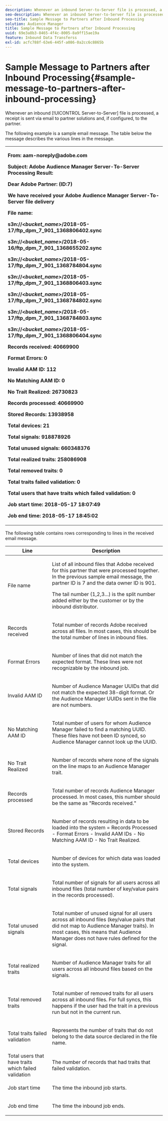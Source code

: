 ```yaml
---
description: Whenever an inbound Server-to-Server file is processed, a receipt is sent via email to partner solutions and, if configured, to the partner.
seo-description: Whenever an inbound Server-to-Server file is processed, a receipt is sent via email to partner solutions and, if configured, to the partner.
seo-title: Sample Message to Partners after Inbound Processing
solution: Audience Manager
title: Sample Message to Partners after Inbound Processing
uuid: 69e3a8b3-8465-4f4c-8005-8a9ff15ae19a
feature: Inbound Data Transferss
exl-id: acfc788f-63e6-445f-a086-0a2cc6c8865b
---
```

# Sample Message to Partners after Inbound Processing{#sample-message-to-partners-after-inbound-processing}

Whenever an inbound [!UICONTROL Server-to-Server] file is processed, a receipt is sent via email to partner solutions and, if configured, to the partner.

<!-- r_inbound_message.xml -->

The following example is a sample email message. The table below the message describes the various lines in the message.

<table id="table_F579C2278A044213BFCEF97F3BEC2C0C"> 
 <tbody> 
  <tr> 
   <td colname="col1"> <p> <b>From: aam-noreply@adobe.com </b> </p> <p> <b>Subject: Adobe Audience Manager Server-To-Server Processing Result:</b> </p> <p> <b>Dear Adobe Partner: (ID:7)</b> <b></b> </p> <p> <b>We have received your Adobe Audience Manager Server-To-Server file delivery</b> </p> <p> <b>File name:</b> <i></i> </p> <p> <b> s3n://&lt;<i>bucket_name&gt;</i>/2018-05-17/ftp_dpm_7_901_1368806402.sync</b> </p> <p> <b> s3n://&lt;<i>bucket_name&gt;</i>/2018-05-16/ftp_dpm_7_901_1368655202.sync </b> </p> <p> <b>s3n://&lt;<i>bucket_name&gt;</i>/2018-05-17/ftp_dpm_7_901_1368784804.sync </b> </p> <p> <b>s3n://&lt;<i>bucket_name&gt;</i>/2018-05-17/ftp_dpm_7_901_1368806403.sync </b> </p> <p> <b>s3n://&lt;<i>bucket_name&gt;</i>/2018-05-17/ftp_dpm_7_901_1368784802.sync </b> </p> <p> <b>s3n://&lt;<i>bucket_name&gt;</i>/2018-05-17/ftp_dpm_7_901_1368784803.sync </b> </p> <p> <b>s3n://&lt;<i>bucket_name&gt;</i>/2018-05-17/ftp_dpm_7_901_1368806404.sync</b> </p> <p> <b>Records received: 40669900</b> </p> <p><b>Format Errors: 0</b> </p> <p> <b>Invalid AAM ID: 112 </b> </p> <p> <b>No Matching AAM ID: 0 </b> </p> <p> <b>No Trait Realized: 26730823 </b> </p> <p> <b>Records processed: 40669900 </b> </p> <p> <b>Stored Records: 13938958 </b> </p> <p> <b>Total devices: 21 </b> </p> <p> <b>Total signals: 918878926 </b> </p> <p> <b>Total unused signals: 660348376 </b> </p> <p> <b>Total realized traits: 258086908 </b> </p> <p> <b>Total removed traits: 0 </b> </p> <p> <b>Total traits failed validation: 0 </b> </p> <p> <b>Total users that have traits which failed validation: 0 </b> </p> <p> <b>Job start time: 2018-05-17 18:07:49 </b> </p> <p> <b>Job end time: 2018-05-17 18:45:02</b> </p> </td> 
  </tr> 
 </tbody> 
</table>

The following table contains rows corresponding to lines in the received email message.

<table id="table_93076D46AC50411395E72B9B987E99BE"> 
 <thead> 
  <tr> 
   <th colname="col1" class="entry"> Line </th> 
   <th colname="col2" class="entry"> Description </th> 
  </tr> 
 </thead>
 <tbody> 
  <tr> 
   <td colname="col1"> File name </td> 
   <td colname="col2"> <p>List of all inbound files that Adobe received for this partner that were processed together. In the previous sample email message, the partner ID is 7 and the data owner ID is 901. </p> <p>The tail number (1,2,3...) is the split number added either by the customer or by the inbound distributor. </p> </td> 
  </tr> 
  <tr> 
   <td colname="col1"> Records received </td> 
   <td colname="col2"> <p>Total number of records Adobe received across all files. In most cases, this should be the total number of lines in inbound files. </p> </td> 
  </tr> 
  <tr> 
   <td colname="col1"> Format Errors </td> 
   <td colname="col2"> <p>Number of lines that did not match the expected format. These lines were not recognizable by the inbound job. </p> </td> 
  </tr> 
  <tr> 
   <td colname="col1"> Invalid AAM ID </td> 
   <td colname="col2"> <p>Number of Audience Manager UUIDs that did not match the expected 38-digit format. Or the Audience Manager UUIDs sent in the file are not numbers. </p> </td> 
  </tr> 
  <tr> 
   <td colname="col1"> No Matching AAM ID </td> 
   <td colname="col2"> <p>Total number of users for whom Audience Manager failed to find a matching UUID. These files have not been ID synced, so Audience Manager cannot look up the UUID. </p> </td> 
  </tr> 
  <tr> 
   <td colname="col1"> No Trait Realized </td> 
   <td colname="col2"> <p>Number of records where none of the signals on the line maps to an Audience Manager trait. </p> </td> 
  </tr> 
  <tr> 
   <td colname="col1"> Records processed </td> 
   <td colname="col2"> <p>Total number of records Audience Manager processed. In most cases, this number should be the same as "Records received." </p> </td> 
  </tr> 
  <tr> 
   <td colname="col1"> Stored Records </td> 
   <td colname="col2"> <p>Number of records resulting in data to be loaded into the system = Records Processed - Format Errors - Invalid AAM IDs - No Matching AAM ID - No Trait Realized. </p> </td> 
  </tr> 
  <tr> 
   <td colname="col1"> Total devices </td> 
   <td colname="col2"> <p>Number of devices for which data was loaded into the system. </p> </td> 
  </tr> 
  <tr> 
   <td colname="col1"> Total signals </td> 
   <td colname="col2"> <p> Total number of signals for all users across all inbound files (total number of key/value pairs in the records processed). </p> </td> 
  </tr> 
  <tr> 
   <td colname="col1"> Total unused signals </td> 
   <td colname="col2"> <p>Total number of unused signal for all users across all inbound files (key/value pairs that did not map to Audience Manager traits). In most cases, this means that Audience Manager does not have rules defined for the signal. </p> </td> 
  </tr> 
  <tr> 
   <td colname="col1"> Total realized traits </td> 
   <td colname="col2"> <p>Number of Audience Manager traits for all users across all inbound files based on the signals. </p> </td> 
  </tr> 
  <tr> 
   <td colname="col1"> Total removed traits </td> 
   <td colname="col2"> <p> Total number of removed traits for all users across all inbound files. For full syncs, this happens if the user had the trait in a previous run but not in the current run. </p> </td> 
  </tr> 
  <tr> 
   <td colname="col1"> Total traits failed validation </td> 
   <td colname="col2"> <p>Represents the number of traits that do not belong to the data source declared in the file name. </p> </td> 
  </tr> 
  <tr> 
   <td colname="col1"> Total users that have traits which failed validation </td> 
   <td colname="col2"> <p>The number of records that had traits that failed validation. </p> </td> 
  </tr> 
  <tr> 
   <td colname="col1"> Job start time </td> 
   <td colname="col2"> <p>The time the inbound job starts. </p> </td> 
  </tr> 
  <tr> 
   <td colname="col1"> Job end time </td> 
   <td colname="col2"> <p>The time the inbound job ends. </p> </td> 
  </tr> 
 </tbody> 
</table>
